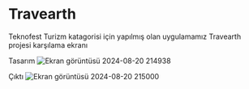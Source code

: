 # Travearth 
Teknofest Turizm katagorisi için yapılmış olan uygulamamız Travearth projesi karşılama ekranı

Tasarım
![Ekran görüntüsü 2024-08-20 214938](https://github.com/user-attachments/assets/63bd06da-f1e6-440b-b7ad-6d8fb1023f2d)

Çıktı
![Ekran görüntüsü 2024-08-20 215000](https://github.com/user-attachments/assets/9a179e73-de60-4a32-8800-3e60fc6ba794)
